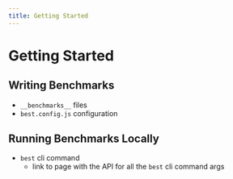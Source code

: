 ```yaml
---
title: Getting Started
---
```


# Getting Started

## Writing Benchmarks
- `__benchmarks__` files
- `best.config.js` configuration

## Running Benchmarks Locally
- `best` cli command
    - link to page with the API for all the `best` cli command args